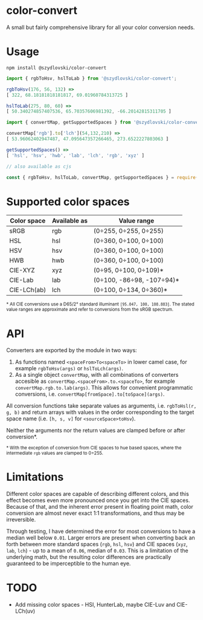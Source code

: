 # color-convert

A small but fairly comprehensive library for all your color conversion needs.

# Usage
```
npm install @szydlovski/color-convert
```
```javascript
import { rgbToHsv, hslToLab } from '@szydlovski/color-convert';

rgbToHsv(176, 56, 132) =>
[ 322, 68.18181818181817, 69.01960784313725 ]

hslToLab(275, 80, 60) =>
[ 50.340274857407536, 65.70357606981392, -66.20142815311705 ]

import { convertMap, getSupportedSpaces } from '@szydlovski/color-convert';

convertMap['rgb'].to['lch'](54,132,210) =>
[ 53.96062402947487, 47.095647357266465, 273.6522227803063 ]

getSupportedSpaces() =>
[ 'hsl', 'hsv', 'hwb', 'lab', 'lch', 'rgb', 'xyz' ]

// also available as cjs

const { rgbToHsv, hslToLab, convertMap, getSupportedSpaces } = require('@szydlovski/color-convert/cjs');
```

# Supported color spaces

| Color space | Available as | Value range |
| ------------- | ------------- | ------------- |
| sRGB | rgb | (0÷255, 0÷255, 0÷255)
| HSL | hsl | (0÷360, 0÷100, 0÷100)
| HSV | hsv | (0÷360, 0÷100, 0÷100)
| HWB | hwb | (0÷360, 0÷100, 0÷100)
| CIE-XYZ | xyz | (0÷95, 0÷100, 0÷109)*
| CIE-Lab | lab | (0÷100, -86÷98, -107÷94)*
| CIE-LCh(ab) | lch | (0÷100, 0÷134, 0÷360)*

<sub>\* All CIE conversions use a D65/2° standard illuminant `[95.047, 100, 108.883]`. The stated value ranges are approximate and refer to conversions from the sRGB spectrum.</sub>

# API

Converters are exported by the module in two ways:

1. As functions named `<spaceFrom>To<spaceTo>` in lower camel case, for example `rgbToHsv(args)` or `hslToLch(args)`.
2. As a single object `convertMap`, with all combinations of converters accesible as `convertMap.<spaceFrom>.to.<spaceTo>`, for example `convertMap.rgb.to.lab(args)`. This allows for convenient programmatic conversions, i.e. `convertMap[fromSpace].to[toSpace](args)`.

All conversion functions take separate values as arguments, i.e. `rgbToHsl(r, g, b)` and return arrays with values in the order corresponding to the target space name (i.e. `[h, s, v]` for `<sourceSpace>toHsv`).

Neither the arguments nor the return values are clamped before or after conversion*.

<sub>* With the exception of conversion from CIE spaces to hue based spaces, where the intermediate `rgb` values are clamped to 0÷255.</sub>

# Limitations

Different color spaces are capable of describing different colors, and this effect becomes even more pronounced once you get into the CIE spaces. Because of that, and the inherent error present in floating point math, color conversion are almost never exact 1:1 transformations, and thus may be irreversible.

Through testing, I have determined the error for most conversions to have a median well below `0.01`. Larger errors are present when converting back an forth between more standard spaces (`rgb`, `hsl`, `hsv`) and CIE spaces (`xyz`, `lab`, `lch`) - up to a mean of `0.06`, median of `0.03`. This is a limitation of the underlying math, but the resulting color differences are practically guaranteed to be imperceptible to the human eye.

# TODO

- Add missing color spaces - HSI, HunterLab, maybe CIE-Luv and CIE-LCh(uv)